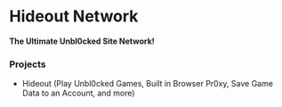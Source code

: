 # Hideout Network
**The Ultimate Unbl0cked Site Network!**



### Projects
- Hideout (Play Unbl0cked Games, Built in Browser Pr0xy, Save Game Data to an Account, and more)
